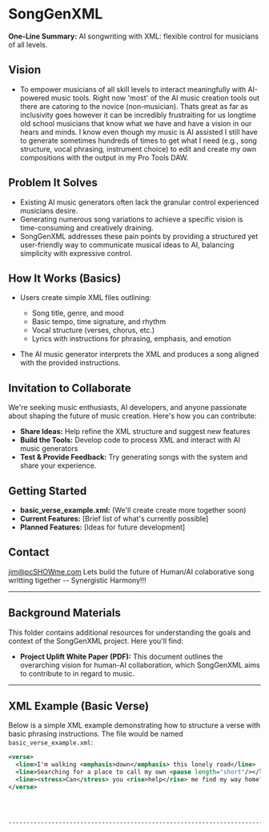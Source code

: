 # SongGenXML

**One-Line Summary:** AI songwriting with XML: flexible control for musicians of all levels. 

## Vision

* To empower musicians of all skill levels to interact meaningfully with AI-powered music tools.  Right now 'most' of the AI music creation tools out there are catoring to the novice (non-musician).  Thats great as far as inclusivity goes however it can be incredibly frustraiting for us longtime old school musicians that know what we have and have a vision in our hears and minds.  I know even though my music is AI assisted I still have to generate sometimes hundreds of times to get what I need (e.g., song structure, vocal phrasing, instrument choice) to edit and create my own compositions with the output in my Pro Tools DAW.

## Problem It Solves

* Existing AI music generators often lack the granular control experienced musicians desire. 
* Generating numerous song variations to achieve a specific vision is time-consuming and creatively draining.
* SongGenXML addresses these pain points by providing a structured yet user-friendly way to communicate musical ideas to AI, balancing simplicity with expressive control.

## How It Works (Basics)

* Users create simple XML files outlining:
    * Song title, genre, and mood
    * Basic tempo, time signature, and rhythm
    * Vocal structure (verses, chorus, etc.)
    * Lyrics with instructions for phrasing, emphasis, and emotion

* The AI music generator interprets the XML and produces a song aligned with the provided instructions.

## Invitation to Collaborate

We're seeking music enthusiasts, AI developers, and anyone passionate about shaping the future of music creation.  Here's how you can contribute:

* **Share Ideas:** Help refine the XML structure and suggest new features
* **Build the Tools:** Develop code to process XML and interact with AI music generators
* **Test & Provide Feedback:**  Try generating songs with the system and share your experience.

## Getting Started

* **basic_verse_example.xml:** (We'll create create more together soon)
* **Current Features:** [Brief list of what's currently possible]
* **Planned Features:** [Ideas for future development]

## Contact

jim@pcSHOWme.com
Lets build the future of Human/AI colaborative song writting tigether -- Synergistic Harmony!!!


-----------------------------------------------------------------------------------------------------------------------

## Background Materials

This folder contains additional resources for understanding the goals and context of the SongGenXML project. Here you'll find:

* **Project Uplift White Paper (PDF):** This document outlines the overarching vision for human-AI collaboration, which SongGenXML aims to contribute to in regard to music. 

-----------------------------------------------------------------------------------------------------------------------

## XML Example (Basic Verse)

Below is a simple XML example demonstrating how to structure a verse with basic phrasing instructions. The file would be named `basic_verse_example.xml`:

```xml
<verse>
  <line>I'm walking <emphasis>down</emphasis> this lonely road</line> 
  <line>Searching for a place to call my own <pause length="short"/></line> 
  <line><stress>Can</stress> you <rise>help</rise> me find my way home?</line> 
</verse>




-----------------------------------------------------------------------------------------------------------------------
